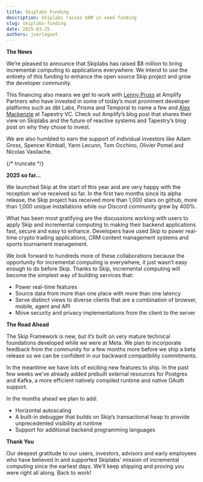 ```yaml
---
title: Skiplabs Funding
description: Skiplabs raises $8M in seed funding
slug: skiplabs-funding
date: 2025-03-25
authors: jverlaguet
---
```


**The News**

We’re pleased to announce that Skiplabs has raised $8 million to bring incremental computing to applications everywhere.  We intend to use the entirety of this funding to enhance the open source Skip project and grow the developer community.

This financing also means we get to work with [Lenny Pruss](https://www.linkedin.com/in/lennypruss/) at Amplify Partners who have invested in some of today’s most prominent developer platforms such as dbt Labs, Prisma and Temporal to name a few and [Alex Mackenzie](https://www.linkedin.com/in/alex-mackenzie-6aa80ab4/) at Tapestry VC.  Check out Amplify’s blog post that shares their view on Skiplabs and the future of reactive systems and Tapestry’s blog post on why they chose to invest.

We are also humbled to earn the support of individual investors like Adam Gross, Spencer Kimball, Yann Lecunn, Tom Occhino, Olivier Pomel and Nicolas Vasilache.

{/* truncate */}

**2025 so far…**

We launched Skip at the start of this year and are very happy with the reception we’ve received so far.  In the first two months since its alpha release, the Skip project has received more than 1,000 stars on github, more than 1,000 unique installations while our Discord community grew by 400%.

What has been most gratifying are the discussions working with users to apply Skip and incremental computing to making their backend applications fast, secure and easy to enhance.  Developers have used Skip to power real-time crypto trading applications, CRM content management systems and sports tournament management.

We look forward to hundreds more of these collaborations because the opportunity for incremental computing is everywhere, it just wasn’t easy enough to do before Skip.  Thanks to Skip, incremental computing will become the simplest way of building services that:

- Power real-time features
- Source data from more than one place with more than one latency
- Serve distinct views to diverse clients that are a combination of browser, mobile, agent and API
- Move security and privacy implementations from the client to the server

**The Road Ahead**

The Skip Framework is new, but it’s built on very mature technical foundations developed while we were at Meta.  We plan to incorporate feedback from the community for a few months more before we ship a beta release so we can be confident in our backward compatibility commitments.

In the meantime we have lots of exciting new features to ship.  In the past few weeks we’ve already added prebuilt external resources for Postgres and Kafka, a more efficient natively compiled runtime and native OAuth support.

In the months ahead we plan to add:

- Horizontal autoscaling
- A built-in debugger that builds on Skip’s transactional heap to provide unprecedented visibility at runtime
- Support for additional backend programming languages


**Thank You**

Our deepest gratitude to our users, investors, advisors and early employees who have believed in and supported Skiplabs’ mission of incremental computing since the earliest days.  We’ll keep shipping and proving you were right all along.  Back to work!
